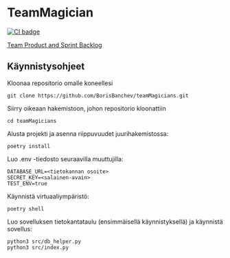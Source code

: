 # TeamMagician

[![CI badge](https://github.com/BorisBanchev/teamMagicians/workflows/CI/badge.svg)](https://github.com/BorisBanchev/teamMagicians/actions)

[Team Product and Sprint Backlog](https://docs.google.com/spreadsheets/d/1M6PnnOBQbmud6kSEFh_Pxoa-kk0jIUnGVv0p_7QD7ms/edit?usp=sharing)

## Käynnistysohjeet

Kloonaa repositorio omalle koneellesi

```shell
git clone https://github.com/BorisBanchev/teamMagicians.git
```

Siirry oikeaan hakemistoon, johon repositorio kloonattiin

```shell
cd teamMagicians
```

Alusta projekti ja asenna riippuvuudet juurihakemistossa:

```shell
poetry install
```

Luo .env -tiedosto seuraavilla muuttujilla:

```env
DATABASE_URL=<tietokannan osoite>
SECRET_KEY=<salainen-avain>
TEST_ENV=true
```

Käynnistä virtuaaliympäristö:

```shell
poetry shell
```

Luo sovelluksen tietokantataulu (ensimmäisellä käynnistyksellä) ja käynnistä sovellus:

```shell
python3 src/db_helper.py
python3 src/index.py
```
